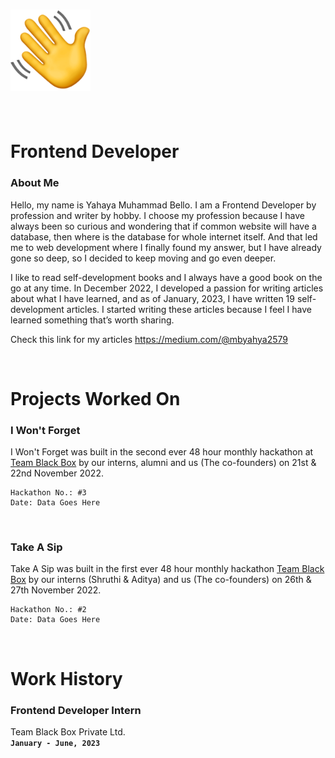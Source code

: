 # <img src="https://github.com/team-black-box/tbb-interns/raw/main/2023.1/5/assets/hands.svg" /><br /><br />

# Frontend Developer

### **About Me**

Hello, my name is Yahaya Muhammad Bello.
I am a Frontend Developer by profession and writer by hobby. I choose my profession because I have always been so curious and wondering that if common website will have a database, then where is the database for whole internet itself. And that led me to web development where I finally found my answer, but I have already gone so deep, so I decided to keep moving and go even deeper.

I like to read self-development books and I always have a good book on the go at any time. In December 2022, I developed a passion for writing articles about what I have learned, and as of January, 2023, I have written 19 self-development articles. I started writing these articles because I feel I have learned something that’s worth sharing.

Check this link for my articles
https://medium.com/@mbyahya2579

<br />

# Projects Worked On

### **I Won't Forget**

I Won't Forget was built in the second ever 48 hour monthly hackathon at [Team Black Box]("https://teamblackbox.in") by our interns, alumni and us (The co-founders) on 21st & 22nd November 2022.

    Hackathon No.: #3
    Date: Data Goes Here

<br />

### **Take A Sip**

Take A Sip was built in the first ever 48 hour monthly hackathon [Team Black Box]("https://teamblackbox.in") by our interns (Shruthi & Aditya) and us (The co-founders) on 26th & 27th November 2022.

    Hackathon No.: #2
    Date: Data Goes Here

<br />

# Work History

### **Frontend Developer Intern**

Team Black Box Private Ltd.<br />
**`January - June, 2023`**

